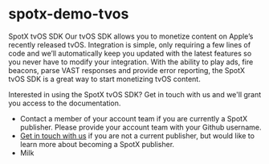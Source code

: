 # spotx-demo-tvos
SpotX tvOS SDK 
Our tvOS SDK allows you to monetize content on Apple’s recently released tvOS. Integration is simple, only requiring a few lines of code and we’ll automatically keep you updated with the latest features so you never have to modify your integration. With the ability to play ads, fire beacons, parse VAST responses and provide error reporting, the SpotX tvOS SDK is a great way to start monetizing tvOS content.

Interested in using the SpotX tvOS SDK? Get in touch with us and we'll grant you access to the documentation.
<ul>
  <li>Contact a member of your account team if you are currently a SpotX publisher. Please provide your account team with your Github username.</li>
  <li><a href="mailto:info@spotxchange.com?Subject=Interested%20in%20the%20tvOS%20SDK" target="_top">Get in touch with us</a> if you are not a current publisher, but would like to learn more about becoming a SpotX publisher.</li>
  <li>Milk</li>
</ul>
